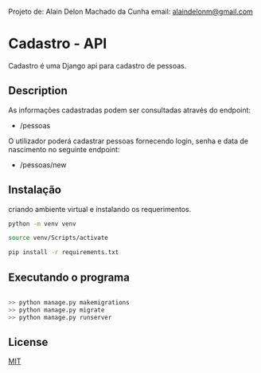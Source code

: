 Projeto de: Alain Delon Machado da Cunha
email: alaindelonm@gmail.com

# Cadastro - API

Cadastro é uma Django api para cadastro de pessoas.

## Description

As informações cadastradas podem ser consultadas através do endpoint:
- /pessoas 

O utilizador poderá cadastrar pessoas fornecendo login, senha e data de nascimento no seguinte endpoint:
- /pessoas/new

## Instalação

criando ambiente virtual e instalando os requerimentos.

```bash
python -m venv venv

source venv/Scripts/activate

pip install -r requirements.txt
```

## Executando o programa

```bash

>> python manage.py makemigrations
>> python manage.py migrate
>> python manage.py runserver

```

## License
[MIT](https://choosealicense.com/licenses/mit/)
